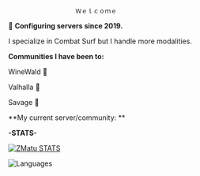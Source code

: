 
                                                                                          
				       Ｗｅｌｃｏｍｅ
				       
🌱 **Configuring servers since 2019.**

I specialize in Combat Surf but I handle more modalities.

**Communities I have been to:**

WineWald  💞️

Valhalla  💞️

Savage    💞️


**My current server/community: **



**-STATS-**



 [![ZMatu STATS](https://github-stats-alpha.vercel.app/api?username=ZMatu&cc=000&tc=fff&ic=fff&bc=000 "ZMatu STATS")](https://github-stats-alpha.vercel.app/api?username=ZMatu&cc=000&tc=fff&ic=fff&bc=000 "ZMatu STATS")

![Languages](https://github-readme-stats.vercel.app/api/top-langs/?username=ZMatu&langs_count=20&theme=radical)
